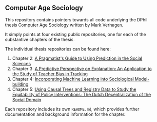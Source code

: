 ## Computer Age Sociology

This repository contains pointers towards all code underlying the DPhil thesis Computer Age Sociology written by Mark Verhagen.

It simply points at four existing public repositories, one for each of the substantive chapters of the thesis.

The individual thesis repositories can be found here:

1. Chapter 2: [A Pragmatist's Guide to Using Prediction in the Social Sciences](https://github.com/MarkDVerhagen/Pragmatist_Guide_to_Prediction)
2. Chapter 3: [A Predictive Perspective on Explanation: An Application to the Study of Teacher Bias in Tracking](https://github.com/MarkDVerhagen/Prediction_Teacher_Bias)
3. Chapter 4: [Incorporating Machine Learning into Sociological Model-building](https://github.com/MarkDVerhagen/Functional_Form_Complexity)
4. Chapter 5: [Using Causal Trees and Registry Data to Study the Equitability of Policy Interventions: The Dutch Decentralization of the Social Domain](https://github.com/MarkDVerhagen/heterogeneity_social_assistance)

Each repository includes its own `README.md`, which provides further documentation and background information for the chapter.